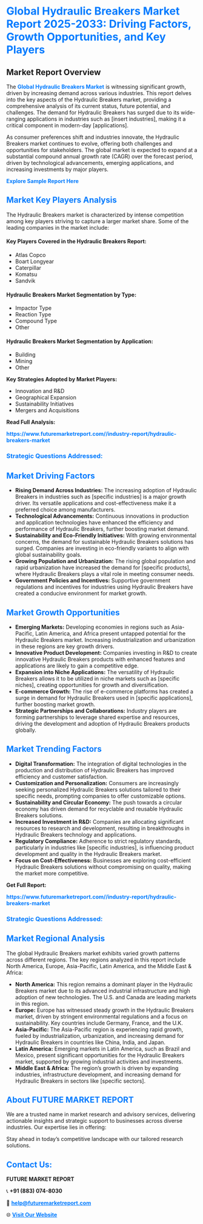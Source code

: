 <h1 style="color: #007BFF;">Global Hydraulic Breakers Market Report 2025-2033: Driving Factors, Growth Opportunities, and Key Players</h1>

<section id="overview">
<h2>Market Report Overview</h2>
<p>The <a href="https://www.futuremarketreport.com//industry-report/hydraulic-breakers-market" style="color: #007BFF; text-decoration: none;"><strong>Global Hydraulic Breakers Market</strong></a> is witnessing significant growth, driven by increasing demand across various industries. This report delves into the key aspects of the Hydraulic Breakers market, providing a comprehensive analysis of its current status, future potential, and challenges. The demand for Hydraulic Breakers has surged due to its wide-ranging applications in industries such as [insert industries], making it a critical component in modern-day [applications].</p>
<p>As consumer preferences shift and industries innovate, the Hydraulic Breakers market continues to evolve, offering both challenges and opportunities for stakeholders. The global market is expected to expand at a substantial compound annual growth rate (CAGR) over the forecast period, driven by technological advancements, emerging applications, and increasing investments by major players.</p>
</section>

<section id="overview">
<p><a href="https://www.futuremarketreport.com//request-sample/reportId=85193" style="color: #007BFF; text-decoration: none;"><strong>Explore Sample Report Here</strong></a></p>
</section>

<section id="key-players">
<h2 style="color: #007BFF;">Market Key Players Analysis</h2>
<p>The Hydraulic Breakers market is characterized by intense competition among key players striving to capture a larger market share. Some of the leading companies in the market include:</p>
<h4>Key Players Covered in the Hydraulic Breakers Report:</h4>
<ul><li>Atlas Copco</li><li>Boart Longyear</li><li>Caterpillar</li><li>Komatsu</li><li>Sandvik</li></ul>
<h4>Hydraulic Breakers Market Segmentation by Type:</h4>
<ul><li>Impactor Type</li><li>Reaction Type</li><li>Compound Type</li><li>Other</li></ul>

<h4>Hydraulic Breakers Market Segmentation by Application:</h4>
<ul><li>Building</li><li>Mining</li><li>Other</li></ul>
<p><strong>Key Strategies Adopted by Market Players:</strong></p>
<ul>
<li>Innovation and R&D</li>
<li>Geographical Expansion</li>
<li>Sustainability Initiatives</li>
<li>Mergers and Acquisitions</li>
</ul>
</section>

<section>
<p><strong>Read Full Analysis: </strong></p><a href="https://www.futuremarketreport.com//industry-report/hydraulic-breakers-market" style="color: #007BFF; text-decoration: none;"><strong>https://www.futuremarketreport.com//industry-report/hydraulic-breakers-market</strong></a>
<h3 style="color: #007BFF;">Strategic Questions Addressed:</h3>
</section>

<section id="driving-factors">
<h2 style="color: #007BFF;">Market Driving Factors</h2>
<ul>
<li><strong>Rising Demand Across Industries:</strong> The increasing adoption of Hydraulic Breakers in industries such as [specific industries] is a major growth driver. Its versatile applications and cost-effectiveness make it a preferred choice among manufacturers.</li>
<li><strong>Technological Advancements:</strong> Continuous innovations in production and application technologies have enhanced the efficiency and performance of Hydraulic Breakers, further boosting market demand.</li>
<li><strong>Sustainability and Eco-Friendly Initiatives:</strong> With growing environmental concerns, the demand for sustainable Hydraulic Breakers solutions has surged. Companies are investing in eco-friendly variants to align with global sustainability goals.</li>
<li><strong>Growing Population and Urbanization:</strong> The rising global population and rapid urbanization have increased the demand for [specific products], where Hydraulic Breakers plays a vital role in meeting consumer needs.</li>
<li><strong>Government Policies and Incentives:</strong> Supportive government regulations and incentives for industries using Hydraulic Breakers have created a conducive environment for market growth.</li>
</ul>
</section>

<section id="growth-opportunities">
<h2 style="color: #007BFF;">Market Growth Opportunities</h2>
<ul>
<li><strong>Emerging Markets:</strong> Developing economies in regions such as Asia-Pacific, Latin America, and Africa present untapped potential for the Hydraulic Breakers market. Increasing industrialization and urbanization in these regions are key growth drivers.</li>
<li><strong>Innovative Product Development:</strong> Companies investing in R&D to create innovative Hydraulic Breakers products with enhanced features and applications are likely to gain a competitive edge.</li>
<li><strong>Expansion into Niche Applications:</strong> The versatility of Hydraulic Breakers allows it to be utilized in niche markets such as [specific niches], creating opportunities for growth and diversification.</li>
<li><strong>E-commerce Growth:</strong> The rise of e-commerce platforms has created a surge in demand for Hydraulic Breakers used in [specific applications], further boosting market growth.</li>
<li><strong>Strategic Partnerships and Collaborations:</strong> Industry players are forming partnerships to leverage shared expertise and resources, driving the development and adoption of Hydraulic Breakers products globally.</li>
</ul>
</section>

<section id="trending-factors">
<h2 style="color: #007BFF;">Market Trending Factors</h2>
<ul>
<li><strong>Digital Transformation:</strong> The integration of digital technologies in the production and distribution of Hydraulic Breakers has improved efficiency and customer satisfaction.</li>
<li><strong>Customization and Personalization:</strong> Consumers are increasingly seeking personalized Hydraulic Breakers solutions tailored to their specific needs, prompting companies to offer customizable options.</li>
<li><strong>Sustainability and Circular Economy:</strong> The push towards a circular economy has driven demand for recyclable and reusable Hydraulic Breakers solutions.</li>
<li><strong>Increased Investment in R&D:</strong> Companies are allocating significant resources to research and development, resulting in breakthroughs in Hydraulic Breakers technology and applications.</li>
<li><strong>Regulatory Compliance:</strong> Adherence to strict regulatory standards, particularly in industries like [specific industries], is influencing product development and quality in the Hydraulic Breakers market.</li>
<li><strong>Focus on Cost-Effectiveness:</strong> Businesses are exploring cost-efficient Hydraulic Breakers solutions without compromising on quality, making the market more competitive.</li>
</ul>
</section>

<section>
<p><strong>Get Full Report: </strong></p><a href="https://www.futuremarketreport.com//industry-report/hydraulic-breakers-market" style="color: #007BFF; text-decoration: none;"><strong>https://www.futuremarketreport.com//industry-report/hydraulic-breakers-market</strong></a>
<h3 style="color: #007BFF;">Strategic Questions Addressed:</h3>
</section>


<section id="regional-analysis">
<h2 style="color: #007BFF;">Market Regional Analysis</h2>
<p>The global Hydraulic Breakers market exhibits varied growth patterns across different regions. The key regions analyzed in this report include North America, Europe, Asia-Pacific, Latin America, and the Middle East & Africa:</p>
<ul>
<li><strong>North America:</strong> This region remains a dominant player in the Hydraulic Breakers market due to its advanced industrial infrastructure and high adoption of new technologies. The U.S. and Canada are leading markets in this region.</li>
<li><strong>Europe:</strong> Europe has witnessed steady growth in the Hydraulic Breakers market, driven by stringent environmental regulations and a focus on sustainability. Key countries include Germany, France, and the U.K.</li>
<li><strong>Asia-Pacific:</strong> The Asia-Pacific region is experiencing rapid growth, fueled by industrialization, urbanization, and increasing demand for Hydraulic Breakers in countries like China, India, and Japan.</li>
<li><strong>Latin America:</strong> Emerging markets in Latin America, such as Brazil and Mexico, present significant opportunities for the Hydraulic Breakers market, supported by growing industrial activities and investments.</li>
<li><strong>Middle East & Africa:</strong> The region’s growth is driven by expanding industries, infrastructure development, and increasing demand for Hydraulic Breakers in sectors like [specific sectors].</li>
</ul>
</section>

<footer>
<h2 style="color: #007BFF;">About FUTURE MARKET REPORT</h2>
<p>We are a trusted name in market research and advisory services, delivering actionable insights and strategic support to businesses across diverse industries. Our expertise lies in offering:</p>

<p>Stay ahead in today’s competitive landscape with our tailored research solutions.</p>

<h2 style="color: #007BFF;">Contact Us:</h2>
<p><strong>FUTURE MARKET REPORT</strong></p>
<p>📞 <strong>+91 (883) 074-8030</strong></p>
<p>📧 <strong><a href="mailto:help@futuremarketreport.com" style="color: #007BFF;">help@futuremarketreport.com</a></strong></p>
<p>🌐 <strong><a href="https://www.futuremarketreport.com/" style="color: #007BFF;">Visit Our Website</a></strong></p>
</footer>